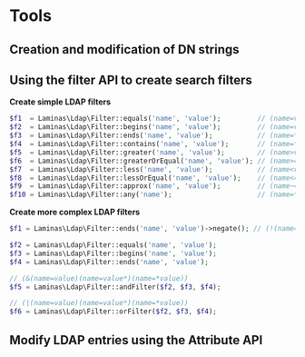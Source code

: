 # Tools

## Creation and modification of DN strings

## Using the filter API to create search filters

**Create simple LDAP filters**

```php
$f1  = Laminas\Ldap\Filter::equals('name', 'value');         // (name=value)
$f2  = Laminas\Ldap\Filter::begins('name', 'value');         // (name=value*)
$f3  = Laminas\Ldap\Filter::ends('name', 'value');           // (name=*value)
$f4  = Laminas\Ldap\Filter::contains('name', 'value');       // (name=*value*)
$f5  = Laminas\Ldap\Filter::greater('name', 'value');        // (name>value)
$f6  = Laminas\Ldap\Filter::greaterOrEqual('name', 'value'); // (name>=value)
$f7  = Laminas\Ldap\Filter::less('name', 'value');           // (name<value)
$f8  = Laminas\Ldap\Filter::lessOrEqual('name', 'value');    // (name<=value)
$f9  = Laminas\Ldap\Filter::approx('name', 'value');         // (name~=value)
$f10 = Laminas\Ldap\Filter::any('name');                     // (name=*)
```

**Create more complex LDAP filters**

```php
$f1 = Laminas\Ldap\Filter::ends('name', 'value')->negate(); // (!(name=*value))

$f2 = Laminas\Ldap\Filter::equals('name', 'value');
$f3 = Laminas\Ldap\Filter::begins('name', 'value');
$f4 = Laminas\Ldap\Filter::ends('name', 'value');

// (&(name=value)(name=value*)(name=*value))
$f5 = Laminas\Ldap\Filter::andFilter($f2, $f3, $f4);

// (|(name=value)(name=value*)(name=*value))
$f6 = Laminas\Ldap\Filter::orFilter($f2, $f3, $f4);
```

## Modify LDAP entries using the Attribute API
